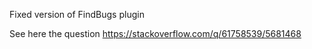 Fixed version of FindBugs plugin

See here the question https://stackoverflow.com/q/61758539/5681468
